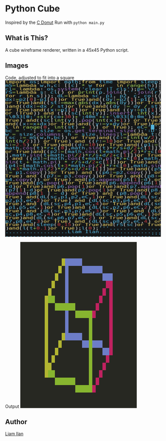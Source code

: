 # Python Cube
Inspired by the [C Donut](https://www.a1k0n.net/2006/09/15/obfuscated-c-donut.html)
Run with `python main.py`

## What is This?
A cube wireframe renderer, written in a 45x45 Python script.

## Images
Code, adjusted to fit into a square
![45x45 Script](./img/square-font.png)

Output
![Wireframe Cube](./img/output.png)

## Author
[Liam Ilan](https://github.com/liam-ilan)